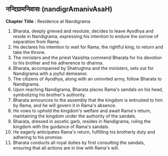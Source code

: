 ## नन्दिग्रामनिवासः (nandigrAmanivAsaH)

**Chapter Title** : Residence at Nandigrama

1. Bharata, deeply grieved and resolute, decides to leave Ayodhya and reside in Nandigrama, expressing his intention to endure the sorrow of separation from Rama.
2. He declares his intention to wait for Rama, the rightful king, to return and take the throne.
3. The ministers and the priest Vasishta commend Bharata for his devotion to his brother and his adherence to dharma.
4. Bharata, accompanied by Shatrughna and the ministers, sets out for Nandigrama with a joyful demeanor.
5. The citizens of Ayodhya, along with an uninvited army, follow Bharata to Nandigrama.
6. Upon reaching Nandigrama, Bharata places Rama's sandals on his head, symbolizing his brother's authority.
7. Bharata announces to the assembly that the kingdom is entrusted to him by Rama, and he will govern it in Rama's absence.
8. He vows to uphold the kingdom's welfare and await Rama's return, maintaining the kingdom under the authority of the sandals.
9. Bharata, dressed in ascetic garb, resides in Nandigrama, ruling the kingdom with the guidance of Rama's sandals.
10. He eagerly anticipates Rama's return, fulfilling his brotherly duty and adhering to his promise.
11. Bharata conducts all royal duties by first consulting the sandals, ensuring that all actions are in line with Rama's will.
